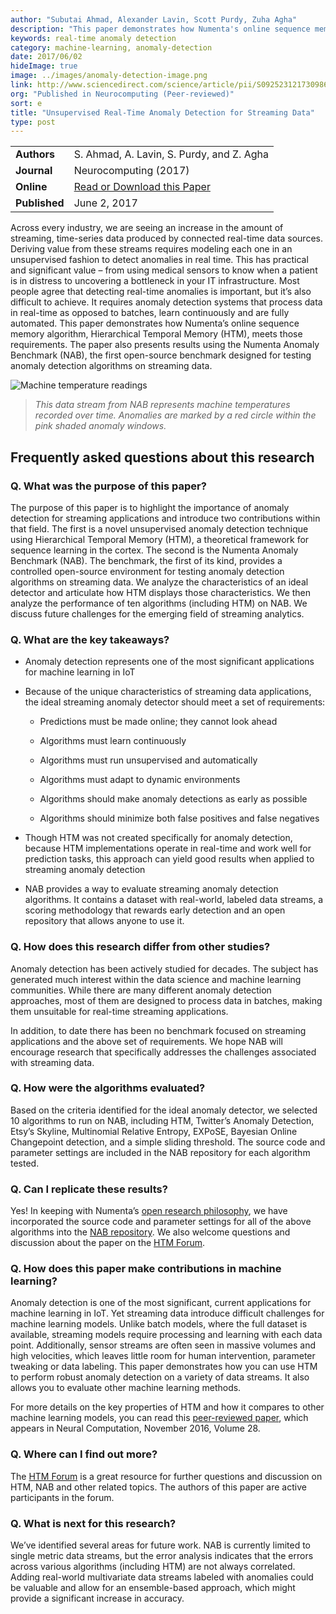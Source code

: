 ```yaml
---
author: "Subutai Ahmad, Alexander Lavin, Scott Purdy, Zuha Agha"
description: "This paper demonstrates how Numenta's online sequence memory algorithm, HTM, meets the requirements necessary for real-time anomaly detection in streaming data. It presents results using the Numenta Anomaly Benchmark (NAB), the first open-source benchmark designed for testing real-time anomaly detection algorithms."
keywords: real-time anomaly detection
category: machine-learning, anomaly-detection
date: 2017/06/02
hideImage: true
image: ../images/anomaly-detection-image.png
link: http://www.sciencedirect.com/science/article/pii/S0925231217309864
org: "Published in Neurocomputing (Peer-reviewed)"
sort: e
title: "Unsupervised Real-Time Anomaly Detection for Streaming Data"
type: post
---
```


| | |
|-|-|
| **Authors** | S. Ahmad, A. Lavin, S. Purdy, and Z. Agha |
| **Journal** | Neurocomputing (2017) |
| **Online** | [Read or Download this Paper][1] |
| **Published** | June 2, 2017 |

Across every industry, we are seeing an increase in the amount of
streaming, time-series data produced by connected real-time data
sources. Deriving value from these streams requires modeling each one in
an unsupervised fashion to detect anomalies in real time. This has
practical and significant value – from using medical sensors to know
when a patient is in distress to uncovering a bottleneck in your IT
infrastructure. Most people agree that detecting real-time anomalies is
important, but it’s also difficult to achieve. It requires anomaly
detection systems that process data in real-time as opposed to batches,
learn continuously and are fully automated. This paper demonstrates how
Numenta’s online sequence memory algorithm, Hierarchical Temporal Memory
(HTM), meets those requirements. The paper also presents results using
the Numenta Anomaly Benchmark (NAB), the first open-source benchmark
designed for testing anomaly detection algorithms on streaming data.

![Machine temperature readings](../images/anomaly-detection-image.png)
> *This data stream from NAB represents machine temperatures recorded
  over time. Anomalies are marked by a red circle within the pink
  shaded anomaly windows.*


## **Frequently asked questions about this research**

### **Q. What was the purpose of this paper?**

The purpose of this paper is to highlight the importance of anomaly detection
for streaming applications and introduce two contributions within that field.
The first is a novel unsupervised anomaly detection technique using
Hierarchical Temporal Memory (HTM), a theoretical framework for sequence
learning in the cortex. The second is the Numenta Anomaly Benchmark (NAB).
The benchmark, the first of its kind, provides a controlled open-source
environment for testing anomaly detection algorithms on streaming data.
We analyze the characteristics of an ideal detector and articulate how
HTM displays those characteristics. We then analyze the performance of
ten algorithms (including HTM) on NAB. We discuss future challenges
for the emerging field of streaming analytics.


### **Q. What are the key takeaways?**

-   Anomaly detection represents one of the most significant
    applications for machine learning in IoT

-   Because of the unique characteristics of streaming data
    applications, the ideal streaming anomaly detector should meet a set
    of requirements:

    -   Predictions must be made online; they cannot look ahead

    -   Algorithms must learn continuously

    -   Algorithms must run unsupervised and automatically

    -   Algorithms must adapt to dynamic environments

    -   Algorithms should make anomaly detections as early as possible

    -   Algorithms should minimize both false positives and false
        negatives

-   Though HTM was not created specifically for anomaly detection,
    because HTM implementations operate in real-time and work well for
    prediction tasks, this approach can yield good results when applied
    to streaming anomaly detection

-   NAB provides a way to evaluate streaming anomaly detection
    algorithms. It contains a dataset with real-world, labeled data
    streams, a scoring methodology that rewards early detection and an
    open repository that allows anyone to use it.

### **Q. How does this research differ from other studies?**

Anomaly detection has been actively studied for decades. The subject
has generated much interest within the data science and machine learning
communities. While there are many different anomaly detection approaches,
most of them are designed to process data in batches, making them unsuitable
for real-time streaming applications.

In addition, to date there has been no benchmark focused on streaming
applications and the above set of requirements.  We hope NAB will encourage
research that specifically addresses the challenges associated
with streaming data.


### **Q. How were the algorithms evaluated?**

Based on the criteria identified for the ideal anomaly detector,
we selected 10 algorithms to run on NAB, including HTM, Twitter’s
Anomaly Detection, Etsy’s Skyline, Multinomial Relative Entropy,
EXPoSE, Bayesian Online Changepoint detection, and a simple sliding threshold.
The source code and parameter settings are included in the NAB repository
for each algorithm tested.


### **Q. Can I replicate these results?**

Yes! In keeping with Numenta’s [open research
philosophy](/blog/2014/09/17/increasing-research-transparency/),
we have incorporated the source code and parameter settings for all of
the above algorithms into the [NAB
repository](https://github.com/numenta/NAB). We also welcome questions
and discussion about the paper on the [HTM
Forum](https://discourse.numenta.org/).

### **Q. How does this paper make contributions in machine learning?**

Anomaly detection is one of the most significant, current applications
for machine learning in IoT. Yet streaming data introduce difficult
challenges for machine learning models. Unlike batch models, where the
full dataset is available, streaming models require processing and
learning with each data point. Additionally, sensor streams are often
seen in massive volumes and high velocities, which leaves little room
for human intervention, parameter tweaking or data labeling. This paper
demonstrates how you can use HTM to perform robust anomaly detection on
a variety of data streams. It also allows you to evaluate other machine
learning methods.

For more details on the key properties of HTM and how it compares to
other machine learning models, you can read this [peer-reviewed
paper](/resources/papers/continuous-online-sequence-learning-with-an-unsupervised-neural-network-model/),
which appears in Neural Computation, November 2016, Volume 28.

### **Q. Where can I find out more?**

The [HTM Forum](https://discourse.numenta.org/) is a great resource for
further questions and discussion on HTM, NAB and other related topics.
The authors of this paper are active participants in the forum.

### **Q. What is next for this research?**

We’ve identified several areas for future work. NAB is currently limited
to single metric data streams, but the error analysis indicates that the
errors across various algorithms (including HTM) are not always
correlated. Adding real-world multivariate data streams labeled with
anomalies could be valuable and allow for an ensemble-based approach,
which might provide a significant increase in accuracy.

[1]: http://www.sciencedirect.com/science/article/pii/S0925231217309864
